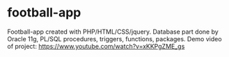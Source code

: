 # football-app
Football-app created with PHP/HTML/CSS/jquery. Database part done by Oracle 11g, PL/SQL procedures, triggers, functions, packages.
Demo video of project: https://www.youtube.com/watch?v=xKKPgZME_gs
